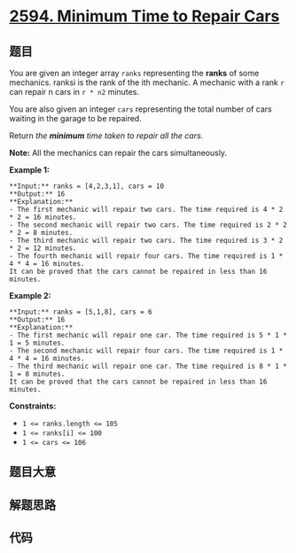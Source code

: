 # [2594. Minimum Time to Repair Cars](https://leetcode.com/problems/minimum-time-to-repair-cars)

## 题目

You are given an integer array `ranks` representing the **ranks** of some
mechanics. ranksi is the rank of the ith mechanic. A mechanic with a rank `r`
can repair n cars in `r * n2` minutes.

You are also given an integer `cars` representing the total number of cars
waiting in the garage to be repaired.

Return _the **minimum** time taken to repair all the cars._

**Note:** All the mechanics can repair the cars simultaneously.



**Example 1:**

    
    
    **Input:** ranks = [4,2,3,1], cars = 10
    **Output:** 16
    **Explanation:** 
    - The first mechanic will repair two cars. The time required is 4 * 2 * 2 = 16 minutes.
    - The second mechanic will repair two cars. The time required is 2 * 2 * 2 = 8 minutes.
    - The third mechanic will repair two cars. The time required is 3 * 2 * 2 = 12 minutes.
    - The fourth mechanic will repair four cars. The time required is 1 * 4 * 4 = 16 minutes.
    It can be proved that the cars cannot be repaired in less than 16 minutes.​​​​​
    

**Example 2:**

    
    
    **Input:** ranks = [5,1,8], cars = 6
    **Output:** 16
    **Explanation:** 
    - The first mechanic will repair one car. The time required is 5 * 1 * 1 = 5 minutes.
    - The second mechanic will repair four cars. The time required is 1 * 4 * 4 = 16 minutes.
    - The third mechanic will repair one car. The time required is 8 * 1 * 1 = 8 minutes.
    It can be proved that the cars cannot be repaired in less than 16 minutes.​​​​​
    



**Constraints:**

  * `1 <= ranks.length <= 105`
  * `1 <= ranks[i] <= 100`
  * `1 <= cars <= 106`


## 题目大意

## 解题思路

## 代码

```javascript

```
